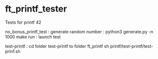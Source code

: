 # ft_printf_tester
Tests for printf 42

no_bonus_printf_test :
generate random number :  python3 generate.py -n 1000
make run : launch test

test-printf :
cd folder test-printf to folder ft_printf
sh printf/test-printf/test-prinf.sh
